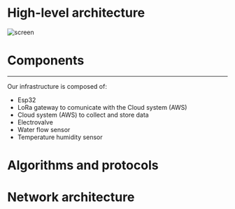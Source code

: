 # High-level architecture 
![screen](https://github.com/simonescaccia/Smart-Irrigation-System/edit/main/architecture.png)

# Components
---
Our infrastructure is composed of:
* Esp32 <br/>
* LoRa gateway to comunicate with the Cloud system (AWS) <br/>
* Cloud system (AWS) to collect and store data <br/>
* Electrovalve <br/>
* Water flow sensor <br/>
* Temperature humidity sensor <br/>

# Algorithms and protocols 


# Network architecture 



